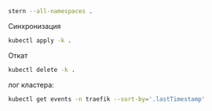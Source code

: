 ```sh
stern --all-namespaces .
```

Синхронизация
```sh
kubectl apply -k .   
```

Откат
```sh
kubectl delete -k .
```

лог кластера:
```sh
kubectl get events -n traefik --sort-by='.lastTimestamp'
```